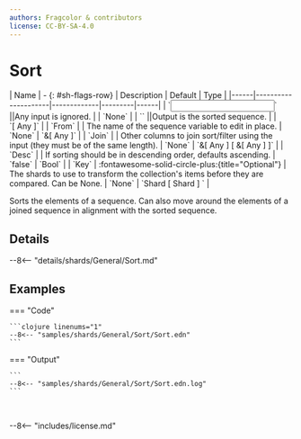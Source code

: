 ```yaml
---
authors: Fragcolor & contributors
license: CC-BY-SA-4.0
---
```



# Sort

<div class="sh-parameters" markdown="1">
| Name | - {: #sh-flags-row} | Description | Default | Type |
|------|---------------------|-------------|---------|------|
| `<input>` ||Any input is ignored. | | `None` |
| `<output>` ||Output is the sorted sequence. | | `[ Any ]` |
| `From` |  | The name of the sequence variable to edit in place. | `None` | `&[ Any ]` |
| `Join` |  | Other columns to join sort/filter using the input (they must be of the same length). | `None` | `&[ Any ] [ &[ Any ] ]` |
| `Desc` |  | If sorting should be in descending order, defaults ascending. | `false` | `Bool` |
| `Key` | :fontawesome-solid-circle-plus:{title="Optional"}  | The shards to use to transform the collection's items before they are compared. Can be None. | `None` | `Shard [ Shard ] ` |

</div>

Sorts the elements of a sequence. Can also move around the elements of a joined sequence in alignment with the sorted sequence.

## Details

--8<-- "details/shards/General/Sort.md"


## Examples

=== "Code"

    ```clojure linenums="1"
    --8<-- "samples/shards/General/Sort/Sort.edn"
    ```

=== "Output"

    ```
    --8<-- "samples/shards/General/Sort/Sort.edn.log"
    ```
&nbsp;

--8<-- "includes/license.md"
